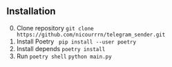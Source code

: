 ## Installation
0. Clone repository
    ``` git clone https://github.com/nicourrrn/telegram_sender.git ```
1. Install Poetry
    ``` pip install --user poetry```
2. Install depends
    ```poetry install```
3. Run
    ``` poetry shell ```
    ``` python main.py ```
